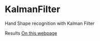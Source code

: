 # KalmanFilter
Hand Shape recognition with Kalman Filter

Results
[On this webpage](https://cs-people.bu.edu/vgunawan/coursework/CS_585/a2/Assignment2Report.html)
